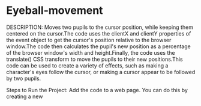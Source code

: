 # Eyeball-movement
DESCRIPTION:
Moves two pupils to the cursor position, while keeping them centered on the cursor.The code uses the clientX and clientY properties of the event object to get the cursor's position relative to the browser window.The code then calculates the pupil's new position as a percentage of the browser window's width and height.Finally, the code uses the translate() CSS transform to move the pupils to their new positions.This code can be used to create a variety of effects, such as making a character's eyes follow the cursor, or making a cursor appear to be followed by two pupils.

Steps to Run the Project:
Add the code to a web page. You can do this by creating a new <script> tag and pasting the code into it.Add two elements with the class pupil to the web page. You can do this by adding any HTML element, such as a

or  element, and giving it the class pupil.Open the web page in a web browser.Move the mouse cursor around the web page.
 
Future Improvements:
Make the pupils follow the cursor more smoothly.Add support for multiple cursors
